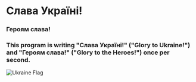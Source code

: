# Слава Україні!
### Героям слава!
### This program is writing "Слава Україні!" ("Glory to Ukraine!") and "Героям слава!" ("Glory to the Heroes!") once per second.
![Ukraine Flag](https://upload.wikimedia.org/wikipedia/commons/4/49/Flag_of_Ukraine.svg)
